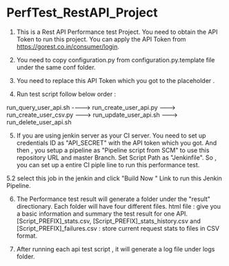 # PerfTest_RestAPI_Project

1. This is a Rest API Performance test Project.  You need to obtain the API Token to  run this project.
   You can apply the API Token from https://gorest.co.in/consumer/login.

2. You need to copy  configuration.py  from configuration.py.template file under the same conf folder.

3. You need to replace this API Token which you got to the placeholder <APIToken>. 

4. Run test script follow below order :

run_query_user_api.sh  ----> run_create_user_api.py ---> run_create_user_csv.py ---> run_update_user_api.sh ---> run_delete_user_api.sh

5. If you are using jenkin server as your CI server. You need to set up credentials  ID as "API_SECRET"  with the API token which you got.
And then , you setup a pipeline as "Pipeline script from SCM" to use this repository URL and master Branch. Set Script Path as "Jenkinfile".
So , you can set up a entire CI piple line to run this performance test.

5.2 select this job in the jenkin and click "Build Now " Link to run this Jenkin Pipeline.   

6. The Performance test result will generate a folder  under the "result" directionary. Each folder will have four different files.
html file : give you a basic information and summary the test result for one API.
[Script_PREFIX]_stats.csv, [Script_PREFIX]_stats_history.csv and [Script_PREFIX]_failures.csv : store current request stats to files in CSV format.

7. After running each api test script  , it will generate a log file under logs folder.
